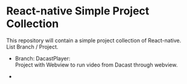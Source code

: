 # React-native Simple Project Collection

This repository will contain a simple project collection of React-native.  
List Branch / Project.  
 - Branch: DacastPlayer:  
   Project with Webview to run video from Dacast through webview.  
     
 - 
